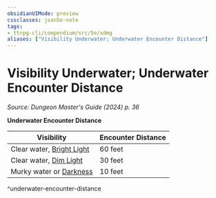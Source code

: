 ```yaml
---
obsidianUIMode: preview
cssclasses: json5e-note
tags:
- ttrpg-cli/compendium/src/5e/xdmg
aliases: ["Visibility Underwater; Underwater Encounter Distance"]
---
```

# Visibility Underwater; Underwater Encounter Distance
*Source: Dungeon Master's Guide (2024) p. 36* 

**Underwater Encounter Distance**

| Visibility | Encounter Distance |
|------------|--------------------|
| Clear water, [Bright Light](Misc%20Files/CLI/rules/variant-rules/bright-light-xphb.md) | 60 feet |
| Clear water, [Dim Light](Misc%20Files/CLI/rules/variant-rules/dim-light-xphb.md) | 30 feet |
| Murky water or [Darkness](Misc%20Files/CLI/rules/variant-rules/darkness-xphb.md) | 10 feet |
^underwater-encounter-distance
